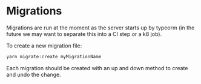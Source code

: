 # Migrations

Migrations are run at the moment as the server starts up by typeorm (in the future we may want to separate this into a CI step or a k8 job).

To create a new migration file:

```bash
yarn migrate:create myMigrationName
```

Each migration should be created with an up and down method to create and undo the change.
